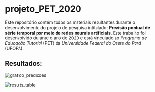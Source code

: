 # projeto_PET_2020
Este repositório contém todos os materiais resultantes durante o desenvolvimento do projeto de pesquisa intitulado: **Previsão pontual de série temporal por meio de redes neurais artificiais**. Este trabalho foi desenvolvido durante o ano de 2020 e está vinculado ao *Programa de Educação Tutorial* (PET) da *Universidade Federal do Oeste do Pará* (UFOPA).  



## Resultados:

![grafico_predicoes](https://user-images.githubusercontent.com/52214785/102640547-65b16d00-4139-11eb-88c3-0c6231a23f0c.png "Curva de predições dos melhores modelos obtidos.")

![results_table](https://user-images.githubusercontent.com/52214785/102642477-80d1ac00-413c-11eb-9fbd-0d12adeaf78c.png "Tabelas de resultados.")


